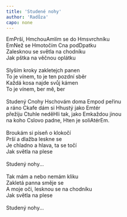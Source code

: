 ```yaml
---
title: 'Studené nohy'
author: 'Radůza'
capo: none
---
```


<verse number="1:"></verse><wrapper><chord>Em</chord></wrapper>Prší, <wrapper><chord>Hm</chord></wrapper>chou<wrapper><chord>Am</chord></wrapper>lím se do <wrapper><chord>Hm</chord></wrapper>svrchníku<br>
<wrapper><chord>Em</chord></wrapper>Než se <wrapper><chord>Hm</chord></wrapper>otočím <wrapper><chord>C</chord></wrapper>na pod<wrapper><chord>D</chord></wrapper>patku<br>
Zalesknou se světla na chodníku<br>
Jak pštka na věčnou oplátku<br>
<br>
<verse number="2:"></verse>Slyším kroky zakletejch panen<br>
To je vínem, to je ten pozdní sběr<br>
Každá kosa najde svůj kámen<br>
To je vínem, ber mě, ber<br>
<br>
<verse number="R:"></verse>Studený <wrapper><chord>C</chord></wrapper>nohy <wrapper><chord>H</chord></wrapper>schovám doma <wrapper><chord>Em</chord></wrapper>pod peřinu<br>
a ráno <wrapper><chord>C</chord></wrapper>kafe dám si <wrapper><chord>H</chord></wrapper>hustý jako <wrapper><chord>Em</chord></wrapper>tér<br>
přežiju <wrapper><chord>C</chord></wrapper>tuhle nedě<wrapper><chord>H</chord></wrapper>li tak, jako <wrapper><chord>Em</chord></wrapper>každou jinou<br>
na koho <wrapper><chord>C</chord></wrapper>slovo padne, <wrapper><chord>H</chord></wrapper>ten je soli<wrapper><chord>A</chord></wrapper>tér<wrapper><chord>Em</chord></wrapper>.<br>
<br>
<verse number="3:"></verse>Broukám si píseň o klokočí<br>
Prší a dlažba leskne se<br>
Je chladno a hlava, ta se točí<br>
Jak světla na plese<br>
<br>
<verse number="R:"></verse>Studený nohy...<br>
<br>
<verse number="4:"></verse>Tak mám a nebo nemám kliku<br>
Zakletá panna směje se<br>
A moje oči, lesknou se na chodníku<br>
Jak světla na plese<br>
<br>
<verse number="R:"></verse>Studený nohy...